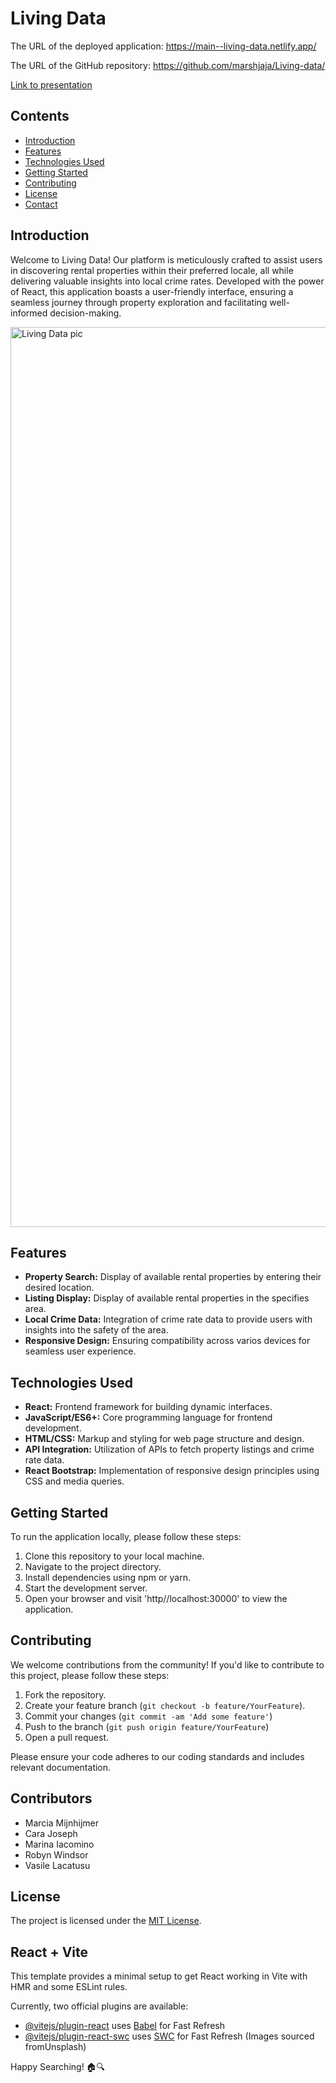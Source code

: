 # Living Data
The URL of the deployed application: 
https://main--living-data.netlify.app/

The URL of the GitHub repository: 
https://github.com/marshjaja/Living-data/

[Link to presentation
](https://www.canva.com/design/DAF8rYu6wmc/Ip-USMqNtQq1FIxsQ9050w/edit?utm_content=DAF8rYu6wmc&utm_campaign=designshare&utm_medium=link2&utm_source=sharebutton)

## Contents

- [Introduction](#introduction)
- [Features](#features)
- [Technologies Used](#technologies-used)
- [Getting Started](#getting-started)
- [Contributing](#contributing)
- [License](#license)
- [Contact](#contact)

## Introduction

Welcome to Living Data! Our platform is meticulously crafted to assist users in discovering rental properties within their preferred locale, all while delivering valuable insights into local crime rates. Developed with the power of React, this application boasts a user-friendly interface, ensuring a seamless journey through property exploration and facilitating well-informed decision-making.

<img width="1440" alt="Living Data pic" src="https://github.com/marshjaja/Living-data/assets/79760037/22be549b-e8bd-4228-a661-ec0ae8cb25b2">

## Features

- **Property Search:** Display of available rental properties by entering their desired location.
- **Listing Display:** Display of available rental properties in the specifies area.
- **Local Crime Data:** Integration of crime rate data to provide users with insights into the safety of the area.
- **Responsive Design:** Ensuring compatibility across varios devices for seamless user experience.

## Technologies Used

- **React:** Frontend framework for building dynamic interfaces.
- **JavaScript/ES6+:** Core programming language for frontend development.
- **HTML/CSS:** Markup and styling for web page structure and design.
- **API Integration:** Utilization of APIs to fetch property listings and crime rate data.
- **React Bootstrap:** Implementation of responsive design principles using CSS and media queries.

## Getting Started

To run the application locally, please follow these steps:

1. Clone this repository to your local machine.
2. Navigate to the project directory.
3. Install dependencies using npm or yarn.
4. Start the development server.
5. Open your browser and visit 'http//localhost:30000' to view the application.

## Contributing

We welcome contributions from the community! If you'd like to contribute to this project, please follow these steps:

1. Fork the repository.
2. Create your feature branch (`git checkout -b feature/YourFeature`).
3. Commit your changes (`git commit -am 'Add some feature'`)
4. Push to the branch (`git push origin feature/YourFeature`)
5. Open a pull request.

Please ensure your code adheres to our coding standards and includes relevant documentation.

## Contributors

- Marcia Mijnhijmer
- Cara Joseph
- Marina Iacomino
- Robyn Windsor
- Vasile Lacatusu

## License

The project is licensed under the [MIT License](https://opensource.org/license/mit/).

## React + Vite

This template provides a minimal setup to get React working in Vite with HMR and some ESLint rules.

Currently, two official plugins are available:

- [@vitejs/plugin-react](https://github.com/vitejs/vite-plugin-react/blob/main/packages/plugin-react/README.md) uses [Babel](https://babeljs.io/) for Fast Refresh
- [@vitejs/plugin-react-swc](https://github.com/vitejs/vite-plugin-react-swc) uses [SWC](https://swc.rs/) for Fast Refresh
(Images sourced fromUnsplash)

Happy Searching! 🏠🔍
